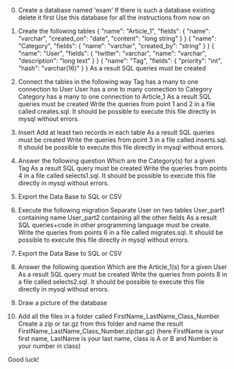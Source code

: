 0. Create a database named 'exam'
If there is such a database existing delete it first
Use this database for all the instructions from now on

1. Create the following tables
{
  "name": "Article_1",
  "fields": {
    "name": "varchar",
    "created_on": "date",
    "content": "long string"
  }
}
{
  "name": "Category",
  "fields": {
    "name": "varchar",
    "created_by": "string"
  }
}
{
  "name": "User",
  "fields": {
    "twitter": "varchar",
    "name": "varchar",
    "description": "long text"
  }
}
{
  "name": "Tag",
  "fields": {
    "priority": "int",
    "hash": "varchar(16)"
  }
}
As a result SQL queries must be created

2. Connect the tables in the following way
Tag has a many to one connection to User
User has a one to many connection to Category
Category has a many to one connection to Article_1
As a result SQL queries must be created
Write the queries from point 1 and 2 in a file called creates.sql. It should be possible to execute this file directly in mysql without errors.


3. Insert
Add at least two records in each table
As a result SQL queries must be created
Write the queries from point 3 in a file called inserts.sql. It should be possible to execute this file directly in mysql without errors.

4. Answer the following question
Which are the Category(s) for a given Tag
As a result SQL query must be created
Write the queries from points 4 in a file called selects1.sql. It should be possible to execute this file directly in mysql without errors.

5. Export the Data Base to SQL or CSV

6. Execute the following migration
Separate User on two tables
User_part1 containing name
User_part2 containing all the other fields
As a result SQL queries+code in other programming language must be create.
Write the queries from points 6 in a file called migrates.sql. It should be possible to execute this file directly in mysql without errors.

7. Export the Data Base to SQL or CSV

8. Answer the following question
Which are the Article_1(s) for a given User
As a result SQL query must be created
Write the queries from points 8 in a file called selects2.sql. It should be possible to execute this file directly in mysql without errors.

9. Draw a picture of the database

10. Add all the files in a folder called FirstName_LastName_Class_Number
Create a zip or tar.gz from this folder and name the result FirstName_LastName_Class_Number.zip(tar.gz)
(here FirstName is your first name, LastName is your last name, class is A or B and Number is your number in class)

Good luck!
